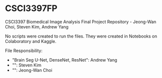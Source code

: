 # CSCI3397FP
CSCI3397 Biomedical Image Analysis Final Project Repository - Jeong-Wan Choi, Steven Kim, Andrew Yang

No scripts were created to run the files. They were created in Notebooks on Colaboratory and Kaggle.

File Responsibility:
- "Brain Seg U-Net, DenseNet, ResNet": Andrew Yang
- "": Steven Kim
- "": Jeong-Wan Choi

